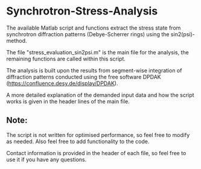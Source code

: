 # Synchrotron-Stress-Analysis
The available Matlab script and functions extract the stress state from synchrotron diffraction patterns (Debye-Scherrer rings) using the sin2(psi)-method.

The file "stress_evaluation_sin2psi.m" is the main file for the analysis, the remaining functions are called within this script.

The analysis is built upon the results from segment-wise integration of diffraction patterns conducted using the free software DPDAK (https://confluence.desy.de/display/DPDAK).

A more detailed explanation of the demanded input data and how the script works is given in the header lines of the main file.

Note: 
---
The script is not written for optimised performance, so feel free to modify as needed. Also feel free to add functionality to the code.

Contact information is provided in the header of each file, so feel free to use it if you have any questions.
